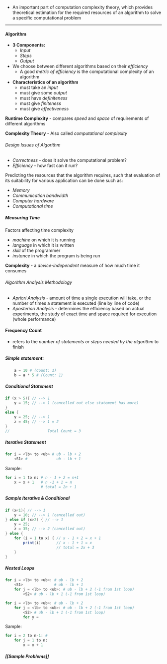 - An important part of computation complexity theory, which provides theoretical estimation for the required resources of an algorithm to solve a specific computational problem
--- 
#### Algorithm
- **3 Components:**
	- *Input*
	- *Steps*
	- *Output*
- We choose between different algorithms based on their *efficiency*
	- A good *metric of efficiency* is the computational complexity of an algorithm
- **Characteristics of an algorithm**
	- must take an *input*
	- must give some *output*
	- must have *definiteness*
	- must give *finiteness*
	- must give *effectiveness*

**Runtime Complexity** - compares *speed* and *space* of requirements of different algorithms

**Complexity Theory** - Also called *computational complexity*

###### Design Issues of Algorithm
- *Correctness* - does it solve the computational problem?
- *Efficiency* - how fast can it run?

Predicting the resources that the algorithm requires, such that evaluation of its suitability for various application can be done such as:
- *Memory*
- *Communication bandwidth*
- *Computer hardware*
- *Computational time*

##### Measuring Time
Factors affecting time complexity
- *machine* on which it is running
- *language* in which it is written
- *skill* of the programmer
- *instance* in which the program is being run

**Complexity** - a *device-independent* measure of how much time it consumes
###### Algorithm Analysis Methodology
- *Apriori Analysis* - amount of time a single execution will take, or the number of times a statement is executed (line by line of code)
- *Aposteriori Analysis* - determines the efficiency based on actual experiments, the study of exact time and space required for execution (whole performance)

#### Frequency Count
 - refers to the *number of statements or steps needed by the algorithm* to finish
##### Simple statement: 
``` python
	a = 10 # (Count: 1)
	b = a * 5 # (Count: 1)
```

##### Conditional Statement
```c#
if (x > 5){ // --> 1
	y = 15; // --> 1 (cancelled out else statement has more)
}
else {
	y = 25; // --> 1
	z = 45; // --> 1 = 2
}
//                 Total Count = 3
```

##### Iterative Statement
```python
for i = <lb> to <ub> # ub - lb + 2
	<S1> #             ub - lb + 1
```
Sample:
```python 
for i = 1 to n: # n - 1 + 2 = n+1
	x = x + 1   # n -1 + 1 = n
                # total = 2n + 1
```

##### Sample Iterative & Conditional
```c# 
if (x<1){ // --> 1
	y = 10; // --> 1 (cancelled out)
} else if (x>2) { // --> 1
	y = 25;
	z = 35; // --> 2 (cancelled out)
} else {
	for (i = 1 to x) { // x - 1 + 2 = x + 1
		print(i)       // x - 1 + 1 = x
					   // total = 2x + 3
	}
}
```

##### Nested Loops
```python
for i = <lb> to <ub>: # ub - lb + 2
	<S1>              # ub - lb + 1
	for j = <lb> to <ub>: # ub - lb + 2 (-1 from 1st loop)
		<S2> # ub - lb + 1 (-1 from 1st loop)
```

```python
for i = <lb> to <ub>: # ub - lb + 2
	for j = <lb> to <ub>: # ub - lb + 2 (-1 from 1st loop)
		<S2> # ub - lb + 1 (-1 from 1st loop)
		for y = 
```
Sample:
```python
for i = 2 to n-1: # 
	for j = 1 to n:
		x = x + 1
```
##### [[Sample Problems]] 